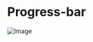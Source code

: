 # Progress-bar
![Image](https://github.com/user-attachments/assets/dfd0709e-c222-4e28-87c9-2666f9654d97)
